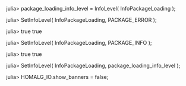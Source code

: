 
julia> package_loading_info_level = InfoLevel( InfoPackageLoading );

julia> SetInfoLevel( InfoPackageLoading, PACKAGE_ERROR );

julia> true
true

julia> SetInfoLevel( InfoPackageLoading, PACKAGE_INFO );

julia> true
true

julia> SetInfoLevel( InfoPackageLoading, package_loading_info_level );

julia> HOMALG_IO.show_banners = false;
